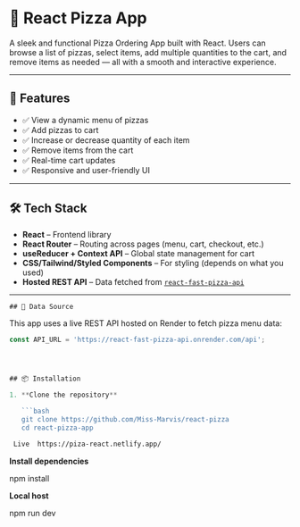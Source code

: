 # 🍕 React Pizza App

A sleek and functional Pizza Ordering App built with React. Users can browse a list of pizzas, select items, add multiple quantities to the cart, and remove items as needed — all with a smooth and interactive experience.

---

## 🚀 Features

- ✅ View a dynamic menu of pizzas
- ✅ Add pizzas to cart
- ✅ Increase or decrease quantity of each item
- ✅ Remove items from the cart
- ✅ Real-time cart updates
- ✅ Responsive and user-friendly UI

---

## 🛠️ Tech Stack

- **React** – Frontend library
- **React Router** – Routing across pages (menu, cart, checkout, etc.)
- **useReducer + Context API** – Global state management for cart
- **CSS/Tailwind/Styled Components** – For styling (depends on what you used)
- **Hosted REST API** – Data fetched from [`react-fast-pizza-api`](https://react-fast-pizza-api.onrender.com/api)

---

    ## 🔗 Data Source

This app uses a live REST API hosted on Render to fetch pizza menu data:

````js
const API_URL = 'https://react-fast-pizza-api.onrender.com/api';




## 📦 Installation

1. **Clone the repository**

   ```bash
   git clone https://github.com/Miss-Marvis/react-pizza
   cd react-pizza-app
````

```bash
 Live  https://piza-react.netlify.app/

```

**Install dependencies**

npm install

**Local host**

npm run dev
